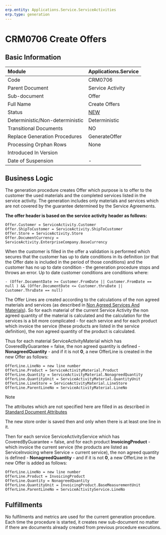 ```yaml
---
erp.entity: Applications.Service.ServiceActivities
erp.type: generation
---
```


# CRM0706 Create Offers

## Basic Information

| Module                          | Applications.Service                                         |
| :------------------------------ | ------------------------------------------------------------ |
| Code                            | CRM0706                                                      |
| Parent Document                 | Service Activity                                             |
| Sub-document                    | Offer                                                        |
| Full Name                       | Create Offers                                                |
| Status                          | [NEW](xref:generation-procedures) |
| Deterministic/Non-deterministic | Deterministic                                                |
| Transitional Documents          | NO                                                           |
| Replace Generation Procedures   | GenerateOffer                                                |
| Processing Orphan Rows          | None                                                         |
| Introduced In Version           |                                                              |
| Date of Suspension              | -                                                            |

##  Business Logic

The generation procedure creates Offer which purpose is to offer to the customer the used materials and the completed services listed in the service activity.
The generation includes only materials and services which are not covered by the guarantee determined by the Service Agreements.

**The offer header is based on the service activity header as follows:**
```
Offer.Customer = ServiceActivity.Customer
Offer.ShipToCustomer = ServiceActivity.ShipToCustomer
Offer.Store = ServiceActivity.Store
Offer.DocumentCurrency = ServiceActivity.EnterpriseCompany.BaseCurrency
```

When the customer is filled in the offer a validation is performed which secures that the customer has up to date conditions in its definition (or that the Offer date is included in the period of those conditions) and the customer has no up to date condition - the generation procedure stops and throws an error.
Up to date customer conditions are conditions where:
```
- (Offer.DocumentDate >= Customer.FromDate || Customer.FromDate == null ) && (Offer.DocumentDate <= Customer.thruDate || Customer.ThruDate == null)
```

The Offer Lines are created according to the calculations of the non agreed materials and services (as described in [Non Agreed Services And Materials](https://confluence.erp.net/display/techdoc/Non+Agreed+Services+And+Materials)).
So for each material of the current Service Activity the non agreed quantity of the material is calculated and the calculation for the services is a bit more complicated - for each service and for each product which invoice the service (these products are listed in the service definition), the non agreed quantity of the product is calculated.

Thus for each material ServiceActivityMaterial which has CoveredByGuarantee = false, the non agreed quantity is defined - **NonagreedQuantity** - and if it is not **0**, a new OfferLine is created in the new Offer as follows:

```
OfferLine.LineNo = new line number
OfferLine.Product = ServiceActivityMaterial.Product
OfferLine.Quantity = ServiceActivityMaterial.NonagreedQuantity
OfferLine.QuantityUnit = ServiceActivityMaterial.QuantityUnit
OfferLine.LineStore = ServiceActivityMaterial.LineStore
OfferLine.ParentLineNo = ServiceActivityMaterial.LineNo
```

> [!Note]
> The attributes which are not specified here are filled in as described in [Standard Document Attributes](../reference/standard-document-attributes.md)

The new store order is saved then and only when there is at least one line in it.

Then for each service ServiceActivityService which has CoveredByGuarantee = false, and for each product **InvoicingProduct** - which invoice the current service (the products are listed as ServiceInvoicing where Service = current service), the non agreed quantity is defined - **NonagreedQuantity** - and if it is not **0**, a new OfferLine in the new Offer is added as follows:

```
OfferLine.LineNo = new line number
OfferLine.Product = InvoicingProduct
OfferLine.Quantity = NonagreedQuantity
OfferLine.QuantityUnit = InvoicingProduct.BaseMeasurementUnit
OfferLine.ParentLineNo = ServiceActivityService.LineNo
```

## Fulfillments

No fulfilments and metrics are used for the current generation procedure. 
Each time the procedure is started, it creates new sub-document no matter if there are documents already created from previous procedure executions. 
